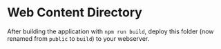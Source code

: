 # Web Content Directory
After building the application with `npm run build`, deploy this folder (now renamed from `public` to `build`) to your webserver.